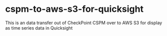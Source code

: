 
# cspm-to-aws-s3-for-quicksight
This is an data transfer out of CheckPoint CSPM over to AWS S3 for display as time series data in Quicksight

